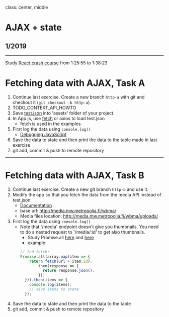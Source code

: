 class: center, middle

# AJAX + state

## 1/2019

---

Study [React crash course](https://www.youtube.com/watch?v=sBws8MSXN7A) from 1:25:55 to 1:38:23

# Fetching data with AJAX, Task A

1. Continue last exercise. Create a new branch `http-a` with git and checkout it (`git checkout -b http-a`).
1. TODO_CONTEXT_API_HOWTO
1. Save [test.json](./assets/test.json) into 'assets' folder of your project.
1. In App.js, use [fetch](https://ilkkamtk.github.io/SSSF-course/Slides/JS%20recap/W1-2-JavaScript-cheat.html) or axios to load test.json
    - fetch is used in the examples
1. First log the data using `console.log()`
    * [Debugging JavaScript](https://docs.expo.io/versions/v34.0.0/workflow/debugging/#debugging-javascript)
1. Save the data to state and then print the data to the table made in last exercise
1. git add, commit & push to remote repository

---

# Fetching data with AJAX, Task B

1. Continue last exercise. Create a new git branch `http-b` and use it.
1. Modify the app so that you fetch the data from the media API instead of test.json
    - [Documentation](http://media.mw.metropolia.fi/wbma/docs/)
    - base url: http://media.mw.metropolia.fi/wbma/
    - Media files location: http://media.mw.metropolia.fi/wbma/uploads/
1. First log the data using ```console.log()```
    - Note that '/media' endpoint doesn't give you thumbnails. You need to do a nested request to '/media/:id' to get also thumbnails.
        - Study Promise.all [here](https://developer.mozilla.org/en-US/docs/Web/JavaScript/Reference/Global_Objects/Promise/all) and [here](http://promise-nuggets.github.io/articles/14-map-in-parallel.html)
        - example: 
        ```javascript
        // 2nd fetch:
        Promise.all(array.map(item => {
            return fetch(url + item.id).
                then(response => {
                  return response.json();
                });
          })).then(items => {
            console.log(items);
            // save items to state
          });
        ```
1. Save the data to state and then print the data to the table
1. git add, commit & push to remote repository
